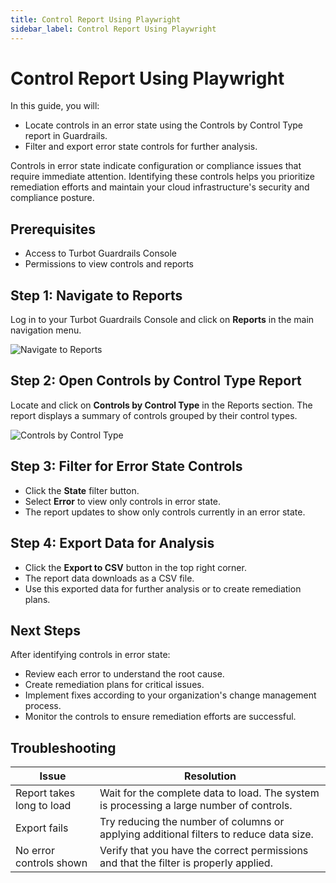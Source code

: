```yaml
---
title: Control Report Using Playwright
sidebar_label: Control Report Using Playwright
---
```


# Control Report Using Playwright

In this guide, you will:
- Locate controls in an error state using the Controls by Control Type report in Guardrails.
- Filter and export error state controls for further analysis.

Controls in error state indicate configuration or compliance issues that require immediate attention. Identifying these controls helps you prioritize remediation efforts and maintain your cloud infrastructure's security and compliance posture.

## Prerequisites

- Access to Turbot Guardrails Console
- Permissions to view controls and reports

## Step 1: Navigate to Reports

Log in to your Turbot Guardrails Console and click on **Reports** in the main navigation menu.

![Navigate to Reports](/images/docs/guardrails/guides/using-guardrails/console/reports/playwright/images/navigate-to-reports.png)

## Step 2: Open Controls by Control Type Report

Locate and click on **Controls by Control Type** in the Reports section. The report displays a summary of controls grouped by their control types.

![Controls by Control Type](/images/docs/guardrails/guides/using-guardrails/console/reports/playwright/images/controls-by-type.jpg)

## Step 3: Filter for Error State Controls

- Click the **State** filter button.
- Select **Error** to view only controls in error state.
- The report updates to show only controls currently in an error state.

## Step 4: Export Data for Analysis

- Click the **Export to CSV** button in the top right corner.
- The report data downloads as a CSV file.
- Use this exported data for further analysis or to create remediation plans.

## Next Steps

After identifying controls in error state:
- Review each error to understand the root cause.
- Create remediation plans for critical issues.
- Implement fixes according to your organization's change management process.
- Monitor the controls to ensure remediation efforts are successful.

## Troubleshooting

| Issue                    | Resolution                                                                                      |
|--------------------------|-------------------------------------------------------------------------------------------------|
| Report takes long to load| Wait for the complete data to load. The system is processing a large number of controls.        |
| Export fails             | Try reducing the number of columns or applying additional filters to reduce data size.          |
| No error controls shown  | Verify that you have the correct permissions and that the filter is properly applied.           |